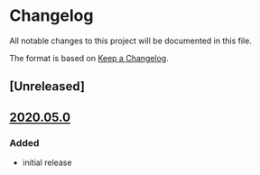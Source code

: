 # Changelog
All notable changes to this project will be documented in this file.

The format is based on [Keep a Changelog](https://keepachangelog.com/).

## [Unreleased]

## [2020.05.0]

### Added
- initial release

[2020.05.0]: https://gitlab.com/yaq/yaqd-pmc/-/tags/v2020.05.0